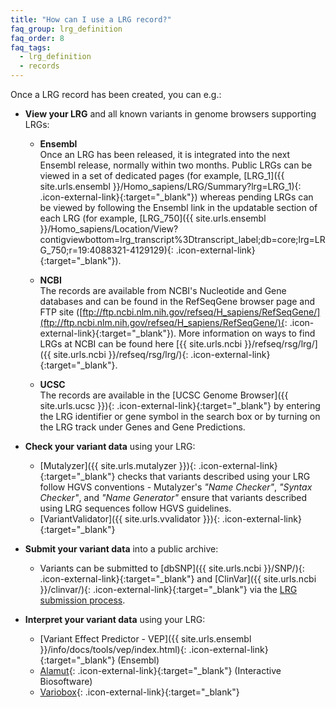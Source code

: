 ```yaml
---
title: "How can I use a LRG record?"
faq_group: lrg_definition
faq_order: 8
faq_tags:
  - lrg_definition
  - records
---
```


Once a LRG record has been created, you can e.g.:  

* **View your LRG** and all known variants in genome browsers supporting LRGs:

  * **Ensembl**  
    Once an LRG has been released, it is integrated into the next Ensembl release, normally within two months. Public LRGs can be viewed in a set of dedicated pages (for example, [LRG_1]({{ site.urls.ensembl }}/Homo_sapiens/LRG/Summary?lrg=LRG_1){: .icon-external-link}{:target="_blank"}) whereas pending LRGs can be viewed by following the Ensembl link in the updatable section of each LRG (for example, [LRG_750]({{ site.urls.ensembl }}/Homo_sapiens/Location/View?contigviewbottom=lrg_transcript%3Dtranscript_label;db=core;lrg=LRG_750;r=19:4088321-4129129){: .icon-external-link}{:target="_blank"}).  
  
  * **NCBI**  
    The records are available from NCBI's Nucleotide and Gene databases and can be found in the RefSeqGene browser page and FTP site ([ftp://ftp.ncbi.nlm.nih.gov/refseq/H_sapiens/RefSeqGene/](ftp://ftp.ncbi.nlm.nih.gov/refseq/H_sapiens/RefSeqGene/){: .icon-external-link}{:target="_blank"}). More information on ways to find LRGs at NCBI can be found here [{{ site.urls.ncbi }}/refseq/rsg/lrg/]({{ site.urls.ncbi }}/refseq/rsg/lrg/){: .icon-external-link}{:target="_blank"}.  

  * **UCSC**  
    The records are available in the [UCSC Genome Browser]({{ site.urls.ucsc }}){: .icon-external-link}{:target="_blank"} by entering the LRG identifier or gene symbol in the search box or by turning on the LRG track under Genes and Gene Predictions.  

* **Check your variant data** using your LRG:

  * [Mutalyzer]({{ site.urls.mutalyzer }}){: .icon-external-link}{:target="_blank"} checks that variants described using your LRG follow HGVS conventions - Mutalyzer's *"Name Checker"*, *"Syntax Checker"*, and *"Name Generator"* ensure that variants described using LRG sequences follow HGVS guidelines.
  * [VariantValidator]({{ site.urls.vvalidator }}){: .icon-external-link}{:target="_blank"}

* **Submit your variant data** into a public archive:

  * Variants can be submitted to [dbSNP]({{ site.urls.ncbi }}/SNP/){: .icon-external-link}{:target="_blank"} and [ClinVar]({{ site.urls.ncbi }}/clinvar/){: .icon-external-link}{:target="_blank"} via the [LRG submission process](/submit-variants).  

* **Interpret your variant data** using your LRG:

  * [Variant Effect Predictor - VEP]({{ site.urls.ensembl }}/info/docs/tools/vep/index.html){: .icon-external-link}{:target="_blank"} (Ensembl)
  * [Alamut](http://www.interactive-biosoftware.com/){: .icon-external-link}{:target="_blank"} (Interactive Biosoftware)
  * [Variobox](http://bioinformatics.ua.pt/software/variobox/){: .icon-external-link}{:target="_blank"}
